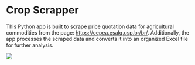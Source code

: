 <h1>Crop Scrapper</h1>

This Python app is built to scrape price quotation data for agricultural commodities from the page: https://cepea.esalq.usp.br/br/. Additionally, the app processes the scraped data and converts it into an organized Excel file for further analysis.

<img src="https://github.com/user-attachments/assets/52f89049-eb57-4812-8553-5c36083e68f3" />
